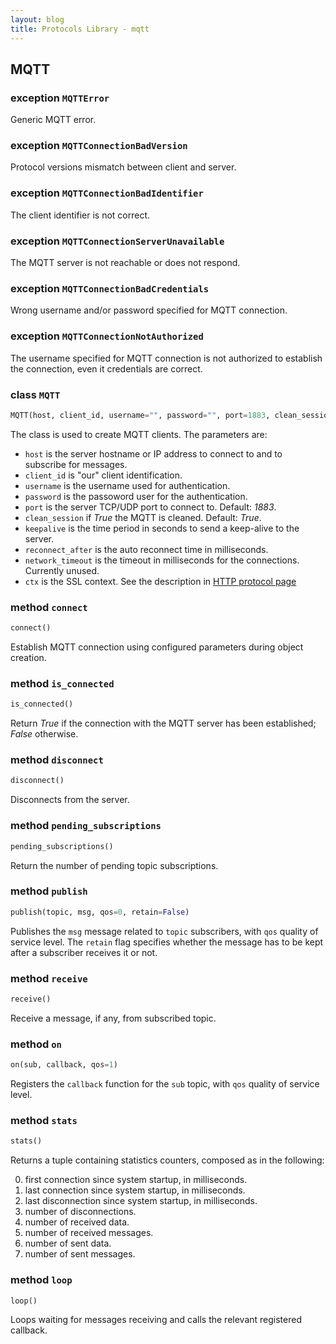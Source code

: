 ```yaml
---
layout: blog
title: Protocols Library - mqtt
---
```

## MQTT

### exception `MQTTError`
Generic MQTT error.

### exception `MQTTConnectionBadVersion`
Protocol versions mismatch between client and server.

### exception `MQTTConnectionBadIdentifier`
The client identifier is not correct.

### exception `MQTTConnectionServerUnavailable`
The MQTT server is not reachable or does not respond.

### exception `MQTTConnectionBadCredentials`
Wrong username and/or password specified for MQTT connection.

### exception `MQTTConnectionNotAuthorized`
The username specified for MQTT connection is not authorized to establish the connection, even it credentials are correct.

### class `MQTT`
```python
MQTT(host, client_id, username="", password="", port=1883, clean_session=True, keepalive=60, reconnect_after=5000, network_timeout=6000, ctx=())
```
The class is used to create MQTT clients. The parameters are:
* `host` is the server hostname or IP address to connect to and to subscribe for messages.
* `client_id` is "our" client identification.
* `username` is the username used for authentication.
* `password` is the passoword user for the authentication.
* `port` is the server TCP/UDP port to connect to. Default: *1883*.
* `clean_session` if *True* the MQTT is cleaned. Default: *True*.
* `keepalive` is the time period in seconds to send a keep-alive to the server.
* `reconnect_after` is the auto reconnect time in milliseconds.
* `network_timeout` is the timeout in milliseconds for the connections. Currently unused.
* `ctx` is the SSL context. See the description in [HTTP protocol page](!HTTP!)

### method `connect`
```python
connect()
```
Establish MQTT connection using configured parameters during object creation.

### method `is_connected`
```python
is_connected()
```
Return *True* if the connection with the MQTT server has been established; *False* otherwise.
 
### method `disconnect`
```python
disconnect()
```
Disconnects from the server.

### method `pending_subscriptions`
```python
pending_subscriptions()
```
Return the number of pending topic subscriptions.

### method `publish`
```python
publish(topic, msg, qos=0, retain=False)
```
Publishes the `msg` message related to `topic` subscribers, with `qos` quality of service level. The `retain` flag specifies whether the message has to be kept after a subscriber receives it or not.

### method `receive`
```python
receive()
```
Receive a message, if any, from subscribed topic.

### method `on`
```python
on(sub, callback, qos=1)
```
Registers the `callback` function for the `sub` topic, with `qos` quality of service level.

### method `stats`
```python
stats()
```
Returns a tuple containing statistics counters, composed as in the following:

0. first connection since system startup, in milliseconds.
1. last connection since system startup, in milliseconds.
2. last disconnection since system startup, in milliseconds.
3. number of disconnections.
4. number of received data.
5. number of received messages.
6. number of sent data.
7. number of sent messages.

### method `loop`
```python
loop()
```
Loops waiting for messages receiving and calls the relevant registered callback.